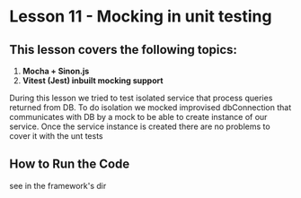 # Lesson 11 - Mocking in unit testing

## This lesson covers the following topics:

1. **Mocha + Sinon.js**
2. **Vitest (Jest) inbuilt mocking support**

During this lesson we tried to test isolated service that process queries returned from DB.
To do isolation we mocked improvised dbConnection that communicates with DB by a mock to be able to create instance of our service.
Once the service instance is created there are no problems to cover it with the unt tests

## How to Run the Code

see in the framework's dir
